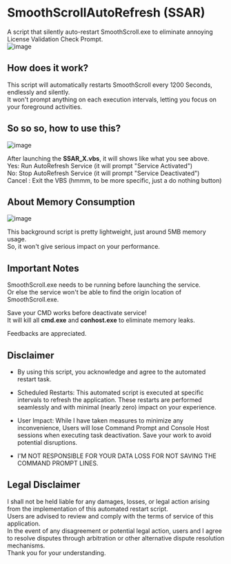# SmoothScrollAutoRefresh (SSAR)
A script that silently auto-restart SmoothScroll.exe to eliminate annoying License Validation Check Prompt.\
![image](https://github.com/TatshSiow/SmoothScrollAutoRefresh/assets/100989709/d55e3615-bdf1-4aaf-b5f5-832f6722f534)


## How does it work?
This script will automatically restarts SmoothScroll every 1200 Seconds, endlessly and silently.\
It won't prompt anything on each execution intervals, letting you focus on your foreground activities.


## So so so, how to use this?
![image](https://github.com/TatshSiow/SmoothScrollAutoRefresh/assets/100989709/58cfd9f1-83b0-4ace-a6e7-3b64cf607ee4)

After launching the **SSAR_X.vbs**, it will shows like what you see above.\
Yes: Run AutoRefresh Service (it will prompt "Service Activated")\
No: Stop AutoRefresh Service (it will prompt "Service Deactivated")\
Cancel : Exit the VBS (hmmm, to be more specific, just a do nothing button)


## About Memory Consumption
![image](https://github.com/TatshSiow/SmoothScrollAutoRefresh/assets/100989709/cd668b7c-184b-400b-93ea-1f8d89e952c7)

This background script is pretty lightweight, just around 5MB memory usage.\
So, it won't give serious impact on your performance.

## Important Notes
SmoothScroll.exe needs to be running before launching the service.\
Or else the service won't be able to find the origin location of SmoothScroll.exe.

Save your CMD works before deactivate service!\
It will kill all **cmd.exe** and **conhost.exe** to eliminate memory leaks.

Feedbacks are appreciated.

## Disclaimer

* By using this script, you acknowledge and agree to the automated restart task.

* Scheduled Restarts: This automated script is executed at specific intervals to refresh the application. These restarts are performed seamlessly and with minimal (nearly zero) impact on your experience.

* User Impact: While I have taken measures to minimize any inconvenience, Users will lose Command Prompt and Console Host sessions when executing task deactivation. Save your work to avoid potential disruptions.

* I'M NOT RESPONSIBLE FOR YOUR DATA LOSS FOR NOT SAVING THE COMMAND PROMPT LINES.

## Legal Disclaimer

I shall not be held liable for any damages, losses, or legal action arising from the implementation of this automated restart script. \
Users are advised to review and comply with the terms of service of this application.\
In the event of any disagreement or potential legal action, users and I agree to resolve disputes through arbitration or other alternative dispute resolution mechanisms.\
Thank you for your understanding.
